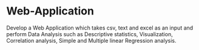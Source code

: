 # Web-Application
Develop a Web Application which takes csv, text and excel as an input and perform Data Analysis such as Descriptive statistics, Visualization, Correlation analysis, Simple and Multiple linear Regression analysis.
